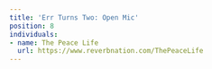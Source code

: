 ```yaml
---
title: 'Err Turns Two: Open Mic'
position: 8
individuals:
- name: The Peace Life
  url: https://www.reverbnation.com/ThePeaceLife
---
```


